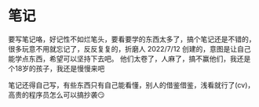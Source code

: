 # 笔记
要写笔记咯，好记性不如烂笔头，要看要学的东西太多了，搞个笔记还是不错的，很多玩意不用就忘记了，反反复复的，折磨人
2022/7/12 创建的，意图是让自己能学点东西，希望可以坚持下去吧。
他们太卷了，人麻了，搞不赢他们，我还是个18岁的孩子，我还是慢慢来吧

笔记还得自己写，有些东西只有自己能看懂，别人的借鉴借鉴，浅看就行了(cv)，高贵的程序员怎么可以搞抄袭😏
